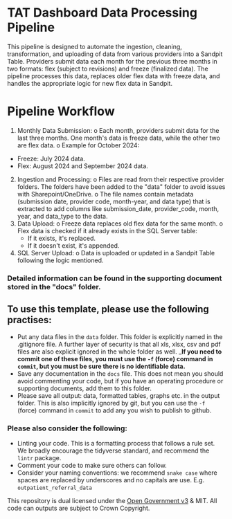 # TAT Dashboard Data Processing Pipeline

This pipeline is designed to automate the ingestion, cleaning, transformation, and uploading of data from various providers into a Sandpit Table. 
Providers submit data each month for the previous three months in two formats: flex (subject to revisions) and freeze (finalized data). 
The pipeline processes this data, replaces older flex data with freeze data, and handles the appropriate logic for new flex data in Sandpit.


# Pipeline Workflow
1.	Monthly Data Submission:
  o	Each month, providers submit data for the last three months. One month's data is freeze data, while the other two are flex data.
  o	Example for October 2024:
   -	Freeze: July 2024 data.
   - Flex: August 2024 and September 2024 data.
2.	Ingestion and Processing:
  o	Files are read from their respective provider folders. The folders have been added to the "data" folder to avoid issues with Sharepoint/OneDrive. 
  o	The file names contain metadata (submission date, provider code, month-year, and data type) that is extracted to add columns like submission_date, provider_code, month, year, and data_type to the data.
3.	Data Upload:
  o	Freeze data replaces old flex data for the same month.
  o	Flex data is checked if it already exists in the SQL Server table:
     -	If it exists, it's replaced.
     -	If it doesn't exist, it's appended.
4.	SQL Server Upload:
  o	Data is uploaded or updated in a Sandpit Table following the logic mentioned.

### Detailed information can be found in the supporting document stored in the "docs" folder. 

## To use this template, please use the following practises:

* Put any data files in the `data` folder.  This folder is explicitly named in the .gitignore file.  A further layer of security is that all xls, xlsx, csv and pdf files are also explicit ignored in the whole folder as well.  ___If you need to commit one of these files, you must use the `-f` (force) command in `commit`, but you must be sure there is no identifiable data.__
* Save any documentation in the `docs` file.  This does not mean you should avoid commenting your code, but if you have an operating procedure or supporting documents, add them to this folder.
* Please save all output: data, formatted tables, graphs etc. in the output folder.  This is also implicitly ignored by git, but you can use the `-f` (force) command in `commit` to add any you wish to publish to github.


### Please also consider the following:
* Linting your code.  This is a formatting process that follows a rule set.  We broadly encourage the tidyverse standard, and recommend the `lintr` package.
* Comment your code to make sure others can follow.
* Consider your naming conventions: we recommend `snake case` where spaces are replaced by underscores and no capitals are use. E.g. `outpatient_referral_data`


This repository is dual licensed under the [Open Government v3]([https://www.nationalarchives.gov.uk/doc/open-government-licence/version/3/) & MIT. All code can outputs are subject to Crown Copyright.
